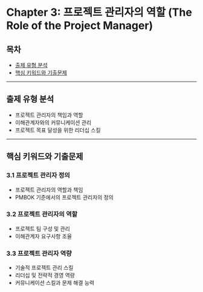 # Chapter 3: 프로젝트 관리자의 역할 (The Role of the Project Manager)

## 목차
- [출제 유형 분석](#출제-유형-분석)
- [핵심 키워드와 기출문제](#핵심-키워드와-기출문제)

---

## 출제 유형 분석
- 프로젝트 관리자의 책임과 역할
- 이해관계자와의 커뮤니케이션 관리
- 프로젝트 목표 달성을 위한 리더십 스킬

---

## 핵심 키워드와 기출문제
### 3.1 프로젝트 관리자 정의
- 프로젝트 관리자의 역할과 책임
- PMBOK 기준에서의 프로젝트 관리자의 정의

### 3.2 프로젝트 관리자의 역할
- 프로젝트 팀 구성 및 관리
- 이해관계자 요구사항 조율

### 3.3 프로젝트 관리자 역량
- 기술적 프로젝트 관리 스킬
- 리더십 및 전략적 경영 역량
- 커뮤니케이션 스킬과 문제 해결 능력
